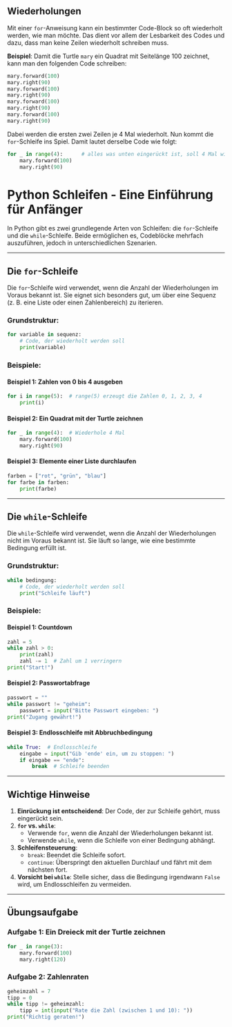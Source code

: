 ## Wiederholungen

Mit einer `for`-Anweisung kann ein bestimmter Code-Block so oft wiederholt werden, wie man möchte. Das dient vor allem der Lesbarkeit des Codes und dazu, dass man keine Zeilen wiederholt schreiben muss.

**Beispiel**: Damit die Turtle `mary` ein Quadrat mit Seitelänge $100$ zeichnet, kann man den folgenden Code schreiben:

```python
mary.forward(100)
mary.right(90)
mary.forward(100)
mary.right(90)
mary.forward(100)
mary.right(90)
mary.forward(100)
mary.right(90)
```

Dabei werden die ersten zwei Zeilen je 4 Mal wiederholt. Nun kommt die `for`-Schleife ins Spiel.
Damit lautet derselbe Code wie folgt:

```python
for _ in range(4):      # alles was unten eingerückt ist, soll 4 Mal wiederholt werden.
    mary.forward(100)
    mary.right(90)
```

# Python Schleifen - Eine Einführung für Anfänger

In Python gibt es zwei grundlegende Arten von Schleifen: die `for`-Schleife und die `while`-Schleife. Beide ermöglichen es, Codeblöcke mehrfach auszuführen, jedoch in unterschiedlichen Szenarien.

---

## Die `for`-Schleife

Die `for`-Schleife wird verwendet, wenn die Anzahl der Wiederholungen im Voraus bekannt ist. Sie eignet sich besonders gut, um über eine Sequenz (z. B. eine Liste oder einen Zahlenbereich) zu iterieren.

### Grundstruktur:

```python
for variable in sequenz:
    # Code, der wiederholt werden soll
    print(variable)
```

### Beispiele:

#### Beispiel 1: Zahlen von 0 bis 4 ausgeben

```python
for i in range(5):  # range(5) erzeugt die Zahlen 0, 1, 2, 3, 4
    print(i)
```

#### Beispiel 2: Ein Quadrat mit der Turtle zeichnen

```python
for _ in range(4):  # Wiederhole 4 Mal
    mary.forward(100)
    mary.right(90)
```

#### Beispiel 3: Elemente einer Liste durchlaufen

```python
farben = ["rot", "grün", "blau"]
for farbe in farben:
    print(farbe)
```

---

## Die `while`-Schleife

Die `while`-Schleife wird verwendet, wenn die Anzahl der Wiederholungen nicht im Voraus bekannt ist. Sie läuft so lange, wie eine bestimmte Bedingung erfüllt ist.

### Grundstruktur:

```python
while bedingung:
    # Code, der wiederholt werden soll
    print("Schleife läuft")
```

### Beispiele:

#### Beispiel 1: Countdown

```python
zahl = 5
while zahl > 0:
    print(zahl)
    zahl -= 1  # Zahl um 1 verringern
print("Start!")
```

#### Beispiel 2: Passwortabfrage

```python
passwort = ""
while passwort != "geheim":
    passwort = input("Bitte Passwort eingeben: ")
print("Zugang gewährt!")
```

#### Beispiel 3: Endlosschleife mit Abbruchbedingung

```python
while True:  # Endlosschleife
    eingabe = input("Gib 'ende' ein, um zu stoppen: ")
    if eingabe == "ende":
        break  # Schleife beenden
```

---

## Wichtige Hinweise

1. **Einrückung ist entscheidend**: Der Code, der zur Schleife gehört, muss eingerückt sein.
2. **`for` vs. `while`**:
   - Verwende `for`, wenn die Anzahl der Wiederholungen bekannt ist.
   - Verwende `while`, wenn die Schleife von einer Bedingung abhängt.
3. **Schleifensteuerung**:
   - `break`: Beendet die Schleife sofort.
   - `continue`: Überspringt den aktuellen Durchlauf und fährt mit dem nächsten fort.
4. **Vorsicht bei `while`**: Stelle sicher, dass die Bedingung irgendwann `False` wird, um Endlosschleifen zu vermeiden.

---

## Übungsaufgabe

### Aufgabe 1: Ein Dreieck mit der Turtle zeichnen

```python
for _ in range(3):
    mary.forward(100)
    mary.right(120)
```

### Aufgabe 2: Zahlenraten

```python
geheimzahl = 7
tipp = 0
while tipp != geheimzahl:
    tipp = int(input("Rate die Zahl (zwischen 1 und 10): "))
print("Richtig geraten!")
```
